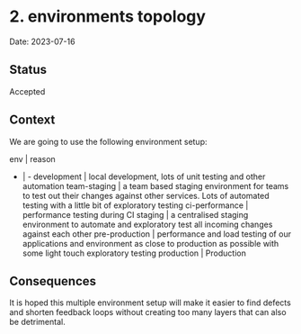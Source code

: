 # 2. environments topology

Date: 2023-07-16

## Status

Accepted

## Context


We are going to use the following environment setup:

env | reason
- | - 
development | local development, lots of unit testing and other automation
team-staging | a team based staging environment for teams to test out their changes against other services.  Lots of automated testing with a little bit of exploratory testing
ci-performance | performance testing during CI
staging | a centralised staging environment to automate and exploratory test all incoming changes against each other
pre-production | performance and load testing of our applications and environment as close to production as possible with some light touch exploratory testing
production | Production


## Consequences

It is hoped this multiple environment setup will make it easier to find defects and shorten feedback loops without creating too many layers that can also be detrimental.
